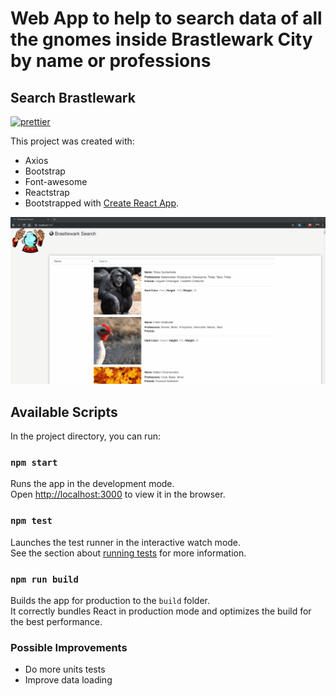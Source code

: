 # Web App to help to search data of all the gnomes inside Brastlewark City by name or professions
## Search Brastlewark

[![prettier](https://img.shields.io/badge/styled%20with-prettier-ff69b4.svg)](https://github.com/prettier/prettier)

This project was created with:
- Axios
- Bootstrap 
- Font-awesome
- Reactstrap
- Bootstrapped with [Create React App](https://github.com/facebook/create-react-app).

![](preview.gif)

## Available Scripts

In the project directory, you can run:

### `npm start`

Runs the app in the development mode.<br>
Open [http://localhost:3000](http://localhost:3000) to view it in the browser.

### `npm test`

Launches the test runner in the interactive watch mode.<br>
See the section about [running tests](https://facebook.github.io/create-react-app/docs/running-tests) for more information.

### `npm run build`

Builds the app for production to the `build` folder.<br>
It correctly bundles React in production mode and optimizes the build for the best performance.

### Possible Improvements

- Do more units tests
- Improve data loading

